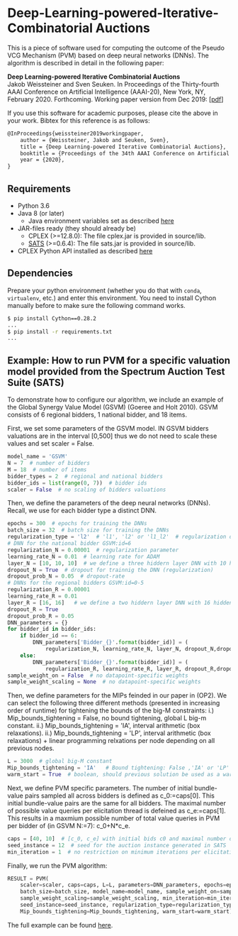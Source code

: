 # Deep-Learning-powered-Iterative-Combinatorial Auctions

This is a piece of software used for computing the outcome of the Pseudo VCG Mechanism (PVM) based on deep neural networks (DNNs). The algorithm is described in detail in the following paper:

**Deep Learning-powered Iterative Combinatorial Auctions**  
Jakob Weissteiner and Sven Seuken. In Proceedings of the Thirty-fourth AAAI Conference on Artificial Intelligence (AAAI-20), New York, NY, February 2020. Forthcoming. Working paper version from Dec 2019: [[pdf](https://arxiv.org/pdf/1907.05771.pdf)]

If you use this software for academic purposes, please cite the above in your work. Bibtex for this reference is as follows:

```tex
@InProceedings{weissteiner2019workingpaper,
    author = {Weissteiner, Jakob and Seuken, Sven},
    title = {Deep Learning-powered Iterative Combinatorial Auctions},
    booktitle = {Proceedings of the 34th AAAI Conference on Artificial Intelligence (AAAI-20). Forthcoming.},
    year = {2020},
}
```

## Requirements

* Python 3.6
* Java 8 (or later)
  * Java environment variables set as described [here](https://pyjnius.readthedocs.io/en/stable/installation.html#installation)
* JAR-files ready (they should already be)
  * CPLEX (>=12.8.0): The file cplex.jar is provided in source/lib.
  * [SATS](http://spectrumauctions.org/) (>=0.6.4): The file sats.jar is provided in source/lib.
* CPLEX Python API installed as described [here](https://www.ibm.com/support/knowledgecenter/SSSA5P_12.8.0/ilog.odms.cplex.help/CPLEX/GettingStarted/topics/set_up/Python_setup.html)

## Dependencies

Prepare your python environment (whether you do that with `conda`, `virtualenv`, etc.) and enter this environment. You need to install Cython manually before to make sure the following command works.

```bash
$ pip install Cython==0.28.2
...
$ pip install -r requirements.txt
...
```

## Example: How to run PVM for a specific valuation model provided from the Spectrum Auction Test Suite (SATS)

To demonstrate how to configure our algorithm, we include an example of the Global Synergy Value Model (GSVM) (Goeree and Holt 2010). GSVM consists of 6 regional bidders, 1 national bidder, and 18 items.

First, we set some parameters of the GSVM model. IN GSVM bidders valuations are in the interval [0,500] thus we do not need to scale these values and set scaler  = False.

```python
model_name = 'GSVM'
N = 7  # number of bidders
M = 18  # number of items
bidder_types = 2  # regional and national bidders
bidder_ids = list(range(0, 7))  # bidder ids
scaler = False  # no scaling of bidders valuations
```

Then, we define the parameters of the deep neural networks (DNNs). Recall, we use for each bidder type a distinct DNN.

```python
epochs = 300  # epochs for training the DNNs
batch_size = 32  # batch size for training the DNNs
regularization_type = 'l2'  # 'l1', 'l2' or 'l1_l2'  # regularization of the affine mappings betweenthe layer: L1, L2 or both.
# DNN for the national bidder GSVM:id=6
regularization_N = 0.00001  # regularization parameter
learning_rate_N = 0.01  # learning rate for ADAM
layer_N = [10, 10, 10]  # we define a three hiddern layer DNN with 10 hidden nodes per hidden layer
dropout_N = True  # dropout for trainnig the DNN (regularization)
dropout_prob_N = 0.05  # dropout-rate
# DNNs for the regional bidders GSVM:id=0-5
regularization_R = 0.00001
learning_rate_R = 0.01
layer_R = [16, 16]   # we define a two hiddern layer DNN with 16 hidden nodes per hidden layer
dropout_R = True
dropout_prob_R = 0.05
DNN_parameters = {}
for bidder_id in bidder_ids:
    if bidder_id == 6:
        DNN_parameters['Bidder_{}'.format(bidder_id)] = (
            regularization_N, learning_rate_N, layer_N, dropout_N,dropout_prob_N)
    else:
        DNN_parameters['Bidder_{}'.format(bidder_id)] = (
            regularization_R, learning_rate_R, layer_R, dropout_R,dropout_prob_R)
sample_weight_on = False  # no datapoint-specific weights
sample_weight_scaling = None  # no datapoint-specific weights
```

Then, we define parameters for the MIPs feinded in our paper in (OP2). We can select the following three different methods (presented in increasing order of runtime) for tightening the bounds of the big-M constraints:
i.) Mip_bounds_tightening = False, no bound tightening, global L big-m constant.
ii.) Mip_bounds_tightening = 'IA', interval arithmetic (box relaxations).
ii.) Mip_bounds_tightening = 'LP', interval arithmetic (box relaxations) + linear programming relxations per node depending on all previous nodes.

```python
L = 3000  # global big-M constant
Mip_bounds_tightening = 'IA'   # Bound tightening: False ,'IA' or 'LP'
warm_start = True  # boolean, should previous solution be used as a warm start.
```

Next, we define PVM specific parameters. The number of initial bundle-value pairs sampled all across bidders is defined as c_0:=caps[0].
This initial bundle-value pairs are the same for all bidders. The maximal number of possible value queries per elicitation thread is defeined as c_e:=caps[1].
This results in a maxmium possible number of total value queries in PVM per bidder of (in GSVM  N:=7): c_0+N*c_e.

```python
caps = [40, 10]  # [c_0, c_e] with initial bids c0 and maximal number of value queries ce
seed_instance = 12  # seed for the auction instance generated in SATS
min_iteration = 1  # no restriction on minimum iterations per elicitation thread.
```

Finally, we run the PVM algorithm:

```python
RESULT = PVM(
    scaler=scaler, caps=caps, L=L, parameters=DNN_parameters, epochs=epochs,
    batch_size=batch_size, model_name=model_name, sample_weight_on=sample_weight_on,
    sample_weight_scaling=sample_weight_scaling, min_iteration=min_iteration,
    seed_instance=seed_instance, regularization_type=regularization_type,
    Mip_bounds_tightening=Mip_bounds_tightening, warm_start=warm_start)
```

The full example can be found [here](source/pvm.py).
